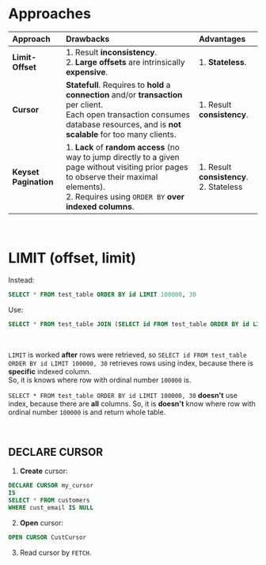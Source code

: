 # Approaches
|Approach|Drawbacks|Advantages|
|:-------|:--------|:---------|
|**Limit-Offset**|1. Result **inconsistency**.<br>2. **Large offsets** are intrinsically **expensive**.|1. **Stateless**.|
|**Cursor**|**Statefull**. Requires to **hold** a **connection** and/or **transaction** per client.<br>Each open transaction consumes database resources, and is **not scalable** for too many clients.|1. Result **consistency**.|
|**Keyset Pagination**|1. **Lack** of **random access** (no way to jump directly to a given page without visiting prior pages to observe their maximal elements).<br>2. Requires using `ORDER BY` **over indexed columns**.|1. Result **consistency**.<br>2. Stateless|

<br>

# LIMIT (offset, limit)
Instead:
```sql
SELECT * FROM test_table ORDER BY id LIMIT 100000, 30
```

Use:
```sql
SELECT * FROM test_table JOIN (SELECT id FROM test_table ORDER BY id LIMIT 100000, 30) as b ON b.id = test_table.id
```

<br>

`LIMIT` is worked **after** rows were retrieved, so `SELECT id FROM test_table ORDER BY id LIMIT 100000, 30` retrieves rows using index, because there is **specific** indexed column.<br>
So, it is knows where row with ordinal number `100000` is.

`SELECT * FROM test_table ORDER BY id LIMIT 100000, 30` **doesn't** use index, because there are **all** columns. So, it is **doesn't** know where row with ordinal number `100000` is and return whole table.

<br>

## DECLARE CURSOR
1. **Create** cursor:
```sql
DECLARE CURSOR my_cursor
IS
SELECT * FROM customers
WHERE cust_email IS NULL
```
2. **Open** cursor:
```sql
OPEN CURSOR CustCursor
```
3. Read cursor by `FETCH`.
